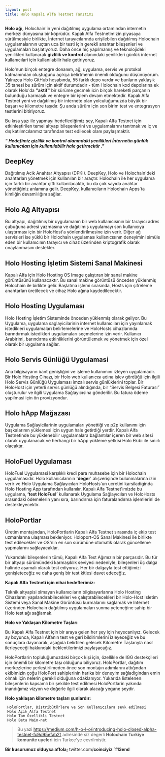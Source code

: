 ```yaml
---
layout: post
title: Holo Kapalı Alfa Testnet Tanıtımı
---
```


**Holo ağı,** Holochain'in yeni dağıtılmış uygulama ortamından internetin merkezi dünyasına bir köprüdür. Kapalı Alfa Testnetimizin piyasaya sürülmesiyle birlikte, İnternet tarayıcılarında erişilebilen dağıtılmış Holochain uygulamalarının uçtan uca bir testi için gerekli anahtar bileşenleri ve uygulamaları başlatıyoruz. Daha önce hiç yapılmamış ve teknolojideki yenilikleri kullanarak **gizlilik ve kontrol** alanındaki yenilikleri günlük internet kullanıcılari için kullanılabilir hale getiriyoruz. 

Holo'nun birçok entegre donanım, ağ, uygulama, servis ve protokol katmanından oluştuğunu açıkça belirtmenin önemli olduğunu düşünüyorum. Yalnızca Holo GitHub hesabında, 55 farklı depo vardır ve bunların yaklaşık 35 tanesi bu sürüm için aktif durumdadır - tüm Holochain kod depolarına ek olarak Holo'da **"aktif"** bir sürüme gecmek icin birçok hareketli parçanın bulunduğu karmaşık ve entegre bir işlem devam etmektedir. Kapalı Alfa Testnet yeni ve dağıtılmış bir internete olan yolculuğumuzda büyük bir başarı ve kilometre taşıdır. Şu anda sürüm için son birim test ve entegrasyon testlerini bitiriyoruz.

Bu kısa yazı ile yapmayı hedeflediğimiz şey, Kapalı Alfa Testnet için etkinleştirilen temel altyapı bileşenlerini ve uygulamalarını tanıtmak ve iç ve dış katılımcılarımız tarafından test edilecek olanı paylaşmaktir.

***" Hedefimiz gizlilik ve kontrol alanındaki yenilikleri İnternetin günlük kullanıcıları için kullanılabilir hale getirmektir ."***

## DeepKey 
Dağıtılmış Acik Anahtar Altyapısı (DPKI). DeepKey, Holo ve Holochain'deki anahtarları yönetmek için kullanılan bir araçtır. Holochain ile her uygulama için farklı bir anahtar çifti kullanilacaktir, bu da çok sayıda anahtar yönettiğiniz anlamına gelir. DeepKey, kullanıcıların Holochain Apps'ta kimliğin devamlılığını sağlar.

## Holo Ağ Altyapısı
Bu altyapı, dağıtılmış bir uygulamanın bir web kullanıcısının bir tarayıcı adres çubuğuna adresi yazmasına ve dağıtılmış uygulamayı son kullanıcıya ulaştırması için bir HoloHost'a yönlendirilmesine izin verir. Diğer ağ servisleri ise yüklü bir Holochain uygulaması kullanıcısının deneyimini simüle eden bir kullanıcının tarayıcı ve cihaz üzerinden kriptografik olarak onaylanmasını destekler.

## Holo Hosting İşletim Sistemi Sanal Makinesi
Kapalı Alfa için Holo Hosting OS Image çalıştıran bir sanal makine görüntüsünü kullanacaktır. Bu sanal makine görüntüsü önceden yüklenmiş Holochain ile birlikte gelir. Başlatma işlemi sırasında, Hosts için şifreleme anahtarları üretilecek ve cihaz Holo ağına kaydedilecektir.

## Holo Hosting Uygulaması
Holo Hosting İşletim Sisteminde önceden yüklenmiş olarak geliyor. Bu Uygulama, uygulama saglayicilarinin internet kullanıcıları için yayınlamak istedikleri uygulamaları belirlemelerine ve HoloHosts cihazlarında barındırmak istedikleri uygulamaları seçmelerine izin verir. Kullanıcı Arabirimi, barındırma etkinliklerini görüntülemek ve yönetmek için özel olarak bir uygulama sağlar.

## Holo Servis Günlüğü Uygulamasi
Ana bilgisayarın bant genişliğini ve işleme kullanımını izleyen uygulamadir. Bir Holo Hosting Cihazı, bir Holo web kullanıcısı adına işlev gördüğü için ilgili Holo Servis Günlüğü Uygulaması imzalı servis günlüklerini toplar. Bir HoloHost için yeterli servis günlüğü alındığında, bir “Servis Belgesi Faturası” oluşturulur ve ilgili Uygulama Sağlayıcısina gönderilir. Bu fatura ödeme yapilmasi için ön provizyondur.

## Holo hApp Mağazası
Uygulama Sağlayicilarinin uygulamaları yönettiği ve p2p kullanımı için başkalarının yüklemesi için uygun hale getirdiği yerdir. Kapalı Alfa Testnetinde bu yüklenebilir uygulamalara bağlantılar içeren bir web sitesi olarak uygulanacak ve herhangi bir hApp yükleme yetkisi Holo Ekibi ile sınırlı olacaktır.

## HoloFuel Uygulaması
HoloFuel Uygulamasi karşılıklı kredi para muhasebe için bir Holochain uygulamasıdır. Holo kullanıcılarının **'değer'** alışverişinde bulunmalarına izin verir ve Holo Uygulama Sağlayıcıları HoloHosts'un ucretini karsiladiginda Holo Hosting App tarafından kullanılır. Kapalı Alfa Testnet'imizde bu uygulama, **‘test HoloFuel’** kullanarak Uygulama Sağlayıcıları ve HoloHosts arasındaki ödemelerin yanı sıra, barındırma için faturalandırma işlemlerini de destekleyecektir.

## HoloPortlar
Üretim montajından, HoloPortlarin Kapalı Alfa Testnet sırasında iç ekip test uzmanlarına ulaşması bekleniyor. Holoport-OS Sanal Makinesi ile birlikte test edilecekler ve OS'nin en son sürümüne otomatik olarak güncelleme yapmalarını sağlayacaklar.

Yukarıdaki bileşenlerin tümü, Kapalı Alfa Test Ağımızın bir parçasıdır. Bu tür bir altyapı sürümündeki karmaşıklık seviyesi nedeniyle, bileşenleri üç dalga halinde aşamalı olarak test ediyoruz. Her bir dalgayla test ettiğimizi genişleteceğiz ve daha geniş bir test kitlesi davet edeceğiz.

**Kapalı Alfa Testneti için nihai hedeflerimiz:**

Teknik altyapisi olmayan kullanıcıların bilgisayarlarına Holo Hosting Cihazlarını yapılandırabilecekleri ve çalıştırabilecekleri bir Holo-Host Isletim Sistemi veya Sanal Makine Görüntüsü kurmalarını sağlamak ve Internet üzerinden Holochain dağıtılmış uygulamaları sunma yeteneğine sahip bir Holo test ağı sağlamak.

**Holo ve Yaklaşan Kilometre Taşları**

Bu Kapalı Alfa Testnet için bir araya gelen her şey için heyecanlıyız. Gelecek ay boyunca, Kapalı Alfanın test ve geri bildirimlerini izleyeceğiz ve bu sonuçlara dayanarak, aşağıda belirtilen gelecek Kilometre Taşlarıyla nasıl ilerleyeceği hakkındaki beklentilerimizi paylaşacağız.

HoloPortlarin topluluğumuzdaki birçok kişi için, özellikle de IGG destekçileri için önemli bir kilometre taşı olduğunu biliyoruz. HoloPortlar, dağıtım merkezlerine yerleştirilmeden önce son montajın adımlarını attığından ekibimizin çoğu HoloPort sahiplerinin harika bir deneyim sağladigindan emin olmak için nelerin gerekli olduğuna odaklanıyor. Yukarıda listelenen bileşenlerin kapsamlı bir şekilde test edilmesi HoloPortlarin yakında inandığımız vizyon ve değerle ilgili olarak alacağı yegane şeydir.

**Holo yaklaşan kilometre taşları şunlardır:**

     HoloPortlar, Distribütörlere ve Son Kullanıcılara sevk edilmesi
     Holo Açık Alfa Testnet
     Holo Tam Özellikli Testnet
     Holo Beta Main-net


> Bu yazi  https://medium.com/h-o-l-o/introducing-holo-closed-alpha-testnet-fc9d95efab21 adresinde siz degerli **Holochain Turkiye komunite uyeleri** icin Turkce'ye cevrilmistir.

**Bir kusurumuz olduysa affola;**
twitter.com/**coinciyiz**
**`f13end**


